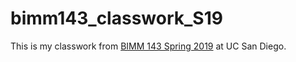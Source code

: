# bimm143_classwork_S19

This is my classwork from [BIMM 143 Spring 2019](https://bioboot.github.io/bimm143_S19/) at UC San Diego.
